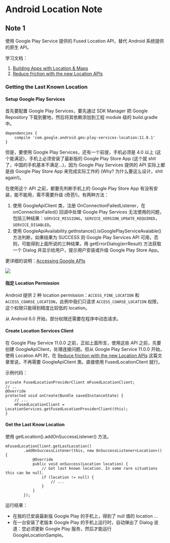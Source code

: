 # Android Location Note

## Note 1

使用 Google Play Service 提供的 Fused Location API，替代 Android 系统提供的原生 API。

学习文档：

1. [Building Apps with Location & Maps](https://developer.android.com/training/building-location.html)
1. [Reduce friction with the new Location APIs](https://android-developers.googleblog.com/2017/06/reduce-friction-with-new-location-apis.html)

### Getting the Last Known Location

#### Setup Google Play Services

首先要配置 Google Play Services，要先通过 SDK Manager 把 Google Repository 下载到要地，然后将其依赖添加到工程 module 级的 build.gradle 中。

    dependencies {
        compile 'com.google.android.gms:play-services-location:11.0.1'
    }

但是，要使用 Google Play Services，还有一个前提，手机必须是 4.0 以上 (这个能满足)，手机上必须安装了最新版的 Google Play Store App (这个就 shit 了，中国的手机基本不满足...)，因为 Google Play Services 提供的 API 实际上都是由 Google Play Store App 来完成实际工作的 (Why? 为什么要这么设计，shit again!)。

在使用这个 API 之前，都要先判断手机上的 Google Play Store App 有没有安装，能不能用，需不需要升级 (奇芭!)。有两种方法：

1. 使用 GoogleApiClient 类，注册 OnConnectionFailedListener，在 onConnectionFailed() 回调中处理 Google Play Services 无法使用的问题，包括三种结果：`SERVICE_MISSIONG`，`SERVICE_VERSION_UPDATE_REQUIRED`，`SERVICE_DISABLED`。
1. 使用 GoogleApiAvailability.getInstance().isGooglePlayServiceAvaiable() 方法判断，如果结果为 SUCCESS 则 Google Play Services API 可用，否则，可能得到上面所说的三种结果，用 getErrorDialog(errResult) 方法获取一个 Dialog 并显示给用户，提示用户安装或升级 Google Play Store App。

更详细的说明：[Accessing Google APIs](https://developers.google.com/android/guides/api-client)

![](https://developers.google.com/android/images/GoogleApiClient_2x.png)

#### 指定 Location Permission

Android 提供 2 种 location permission：`ACCESS_FINE_LOCATION` 和 `ACCESS_COARSE_LOCATION`，此例中我们只请求 `ACCESS_COARSE_LOCATION` 权限，这个权限只能得到精度比较低的 location。

从 Android 6.0 开始，部分权限还需要在程序中动态请求。

#### Create Location Services Client

在 Google Play Service 11.0.0 之前，正如上面所言，使用这些 API 之前，先要创建 GoogleApiClient，处理连接问题。但从 Google Play Service 11.0.0 开始，使用 Location API 时，在 [Reduce friction with the new Location APIs](https://android-developers.googleblog.com/2017/06/reduce-friction-with-new-location-apis.html) 这篇文章里说，不再需要 GoogleApiClient 类。直接使用 FusedLocationClient 就行。

示例代码：

    private FusedLocationProviderClient mFusedLocationClient;
    // ..
    @Override
    protected void onCreate(Bundle savedInstanceState) {
        // ...
        mFusedLocationClient = LocationServices.getFusedLocationProviderClient(this);
    }

#### Get the Last Know Location

使用 getLocation().addOnSuccessListener() 方法。

    mFusedLocationClient.getLastLocation()
            .addOnSuccessListener(this, new OnSuccessListener<Location>() {
                @Override
                public void onSuccess(Location location) {
                    // Got last known location. In some rare situations this can be null.
                    if (location != null) {
                        // ...
                    }
                }
            });

运行结果：

- 在我的已安装最新版 Google Play 的手机上，得到了 null 值的 location ...
- 在一台安装了老版本 Google Play 的手机上运行时，自动弹出了 Dialog 说道：您必须更新 Google Play 服务，然后才能运行 GoogleLocationSample。
